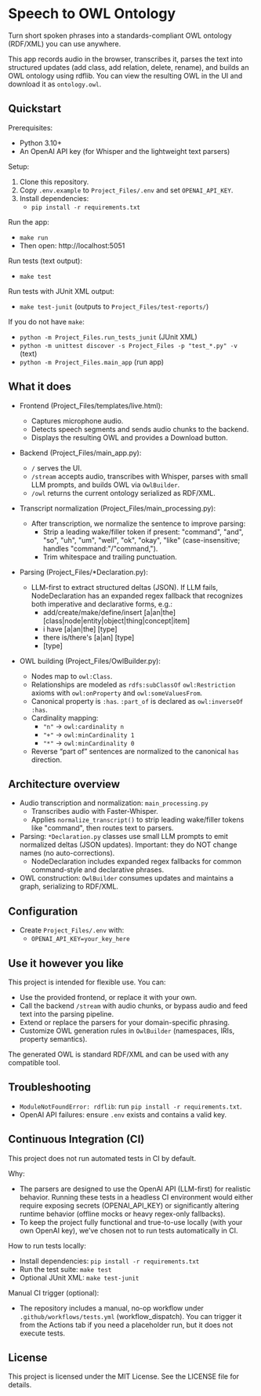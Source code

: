 # Speech to OWL Ontology

Turn short spoken phrases into a standards-compliant OWL ontology (RDF/XML) you can use anywhere.

This app records audio in the browser, transcribes it, parses the text into structured updates (add class, add relation, delete, rename), and builds an OWL ontology using rdflib. You can view the resulting OWL in the UI and download it as `ontology.owl`.

## Quickstart

Prerequisites:
- Python 3.10+
- An OpenAI API key (for Whisper and the lightweight text parsers)

Setup:
1. Clone this repository.
2. Copy `.env.example` to `Project_Files/.env` and set `OPENAI_API_KEY`.
3. Install dependencies:
   - `pip install -r requirements.txt`

Run the app:
- `make run`
- Then open: http://localhost:5051

Run tests (text output):
- `make test`

Run tests with JUnit XML output:
- `make test-junit` (outputs to `Project_Files/test-reports/`)

If you do not have `make`:
- `python -m Project_Files.run_tests_junit` (JUnit XML)
- `python -m unittest discover -s Project_Files -p "test_*.py" -v` (text)
- `python -m Project_Files.main_app` (run app)

## What it does

- Frontend (Project_Files/templates/live.html):
  - Captures microphone audio.
  - Detects speech segments and sends audio chunks to the backend.
  - Displays the resulting OWL and provides a Download button.

- Backend (Project_Files/main_app.py):
  - `/` serves the UI.
  - `/stream` accepts audio, transcribes with Whisper, parses with small LLM prompts, and builds OWL via `OwlBuilder`.
  - `/owl` returns the current ontology serialized as RDF/XML.

- Transcript normalization (Project_Files/main_processing.py):
  - After transcription, we normalize the sentence to improve parsing:
    - Strip a leading wake/filler token if present: "command", "and", "so", "uh", "um", "well", "ok", "okay", "like" (case-insensitive; handles "command:"/"command,").
    - Trim whitespace and trailing punctuation.

- Parsing (Project_Files/*Declaration.py):
  - LLM-first to extract structured deltas (JSON). If LLM fails, NodeDeclaration has an expanded regex fallback that recognizes both imperative and declarative forms, e.g.:
    - add/create/make/define/insert [a|an|the] [class|node|entity|object|thing|concept|item] <name>
    - i have [a|an|the] [type] <name>
    - there is/there's [a|an] [type] <name>
    - [type] <name>

- OWL building (Project_Files/OwlBuilder.py):
  - Nodes map to `owl:Class`.
  - Relationships are modeled as `rdfs:subClassOf` `owl:Restriction` axioms with `owl:onProperty` and `owl:someValuesFrom`.
  - Canonical property is `:has`. `:part_of` is declared as `owl:inverseOf :has`.
  - Cardinality mapping:
    - `"n"` → `owl:cardinality n`
    - `"+"` → `owl:minCardinality 1`
    - `"*"` → `owl:minCardinality 0`
  - Reverse “part of” sentences are normalized to the canonical `has` direction.

## Architecture overview

- Audio transcription and normalization: `main_processing.py`
  - Transcribes audio with Faster-Whisper.
  - Applies `normalize_transcript()` to strip leading wake/filler tokens like "command", then routes text to parsers.
- Parsing: `*Declaration.py` classes use small LLM prompts to emit normalized deltas (JSON updates). Important: they do NOT change names (no auto-corrections).
  - NodeDeclaration includes expanded regex fallbacks for common command-style and declarative phrases.
- OWL construction: `OwlBuilder` consumes updates and maintains a graph, serializing to RDF/XML.

## Configuration

- Create `Project_Files/.env` with:
  - `OPENAI_API_KEY=your_key_here`

## Use it however you like

This project is intended for flexible use. You can:
- Use the provided frontend, or replace it with your own.
- Call the backend `/stream` with audio chunks, or bypass audio and feed text into the parsing pipeline.
- Extend or replace the parsers for your domain-specific phrasing.
- Customize OWL generation rules in `OwlBuilder` (namespaces, IRIs, property semantics).

The generated OWL is standard RDF/XML and can be used with any compatible tool.

## Troubleshooting

- `ModuleNotFoundError: rdflib`: run `pip install -r requirements.txt`.
- OpenAI API failures: ensure `.env` exists and contains a valid key.

## Continuous Integration (CI)

This project does not run automated tests in CI by default.

Why:
- The parsers are designed to use the OpenAI API (LLM-first) for realistic behavior. Running these tests in a headless CI environment would either require exposing secrets (OPENAI_API_KEY) or significantly altering runtime behavior (offline mocks or heavy regex-only fallbacks).
- To keep the project fully functional and true-to-use locally (with your own OpenAI key), we’ve chosen not to run tests automatically in CI.

How to run tests locally:
- Install dependencies: `pip install -r requirements.txt`
- Run the test suite: `make test`
- Optional JUnit XML: `make test-junit`

Manual CI trigger (optional):
- The repository includes a manual, no-op workflow under `.github/workflows/tests.yml` (workflow_dispatch). You can trigger it from the Actions tab if you need a placeholder run, but it does not execute tests.

## License

This project is licensed under the MIT License. See the LICENSE file for details.

